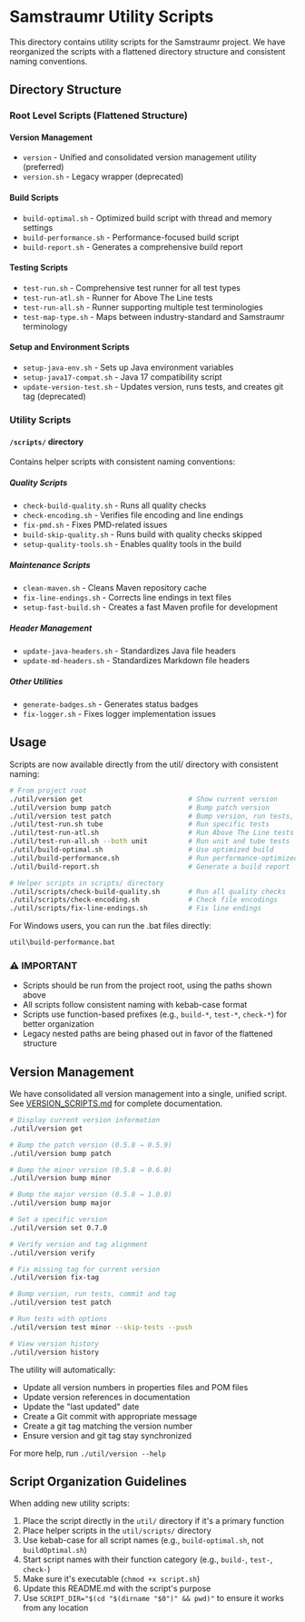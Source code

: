 # Samstraumr Utility Scripts

This directory contains utility scripts for the Samstraumr project. We have reorganized the scripts with a flattened directory structure and consistent naming conventions.

## Directory Structure

### Root Level Scripts (Flattened Structure)

#### Version Management
- `version` - Unified and consolidated version management utility (preferred)
- `version.sh` - Legacy wrapper (deprecated)

#### Build Scripts
- `build-optimal.sh` - Optimized build script with thread and memory settings
- `build-performance.sh` - Performance-focused build script
- `build-report.sh` - Generates a comprehensive build report

#### Testing Scripts
- `test-run.sh` - Comprehensive test runner for all test types
- `test-run-atl.sh` - Runner for Above The Line tests
- `test-run-all.sh` - Runner supporting multiple test terminologies
- `test-map-type.sh` - Maps between industry-standard and Samstraumr terminology

#### Setup and Environment Scripts
- `setup-java-env.sh` - Sets up Java environment variables
- `setup-java17-compat.sh` - Java 17 compatibility script
- `update-version-test.sh` - Updates version, runs tests, and creates git tag (deprecated)

### Utility Scripts

#### `/scripts/` directory
Contains helper scripts with consistent naming conventions:

##### Quality Scripts
- `check-build-quality.sh` - Runs all quality checks
- `check-encoding.sh` - Verifies file encoding and line endings
- `fix-pmd.sh` - Fixes PMD-related issues
- `build-skip-quality.sh` - Runs build with quality checks skipped
- `setup-quality-tools.sh` - Enables quality tools in the build

##### Maintenance Scripts
- `clean-maven.sh` - Cleans Maven repository cache
- `fix-line-endings.sh` - Corrects line endings in text files
- `setup-fast-build.sh` - Creates a fast Maven profile for development

##### Header Management
- `update-java-headers.sh` - Standardizes Java file headers
- `update-md-headers.sh` - Standardizes Markdown file headers

##### Other Utilities
- `generate-badges.sh` - Generates status badges
- `fix-logger.sh` - Fixes logger implementation issues

## Usage

Scripts are now available directly from the util/ directory with consistent naming:

```bash
# From project root
./util/version get                          # Show current version
./util/version bump patch                   # Bump patch version
./util/version test patch                   # Bump version, run tests, and tag
./util/test-run.sh tube                     # Run specific tests
./util/test-run-atl.sh                      # Run Above The Line tests
./util/test-run-all.sh --both unit          # Run unit and tube tests
./util/build-optimal.sh                     # Use optimized build
./util/build-performance.sh                 # Run performance-optimized build
./util/build-report.sh                      # Generate a build report

# Helper scripts in scripts/ directory
./util/scripts/check-build-quality.sh       # Run all quality checks
./util/scripts/check-encoding.sh            # Check file encodings
./util/scripts/fix-line-endings.sh          # Fix line endings
```

For Windows users, you can run the .bat files directly:

```cmd
util\build-performance.bat
```

### ⚠️ IMPORTANT

- Scripts should be run from the project root, using the paths shown above
- All scripts follow consistent naming with kebab-case format
- Scripts use function-based prefixes (e.g., `build-*`, `test-*`, `check-*`) for better organization
- Legacy nested paths are being phased out in favor of the flattened structure

## Version Management

We have consolidated all version management into a single, unified script.
See [VERSION_SCRIPTS.md](VERSION_SCRIPTS.md) for complete documentation.

```bash
# Display current version information
./util/version get

# Bump the patch version (0.5.8 → 0.5.9)
./util/version bump patch

# Bump the minor version (0.5.8 → 0.6.0)
./util/version bump minor

# Bump the major version (0.5.8 → 1.0.0)
./util/version bump major

# Set a specific version
./util/version set 0.7.0

# Verify version and tag alignment
./util/version verify

# Fix missing tag for current version
./util/version fix-tag

# Bump version, run tests, commit and tag
./util/version test patch

# Run tests with options
./util/version test minor --skip-tests --push

# View version history
./util/version history
```

The utility will automatically:
- Update all version numbers in properties files and POM files
- Update version references in documentation
- Update the "last updated" date
- Create a Git commit with appropriate message
- Create a git tag matching the version number
- Ensure version and git tag stay synchronized

For more help, run `./util/version --help`

## Script Organization Guidelines

When adding new utility scripts:

1. Place the script directly in the `util/` directory if it's a primary function
2. Place helper scripts in the `util/scripts/` directory
3. Use kebab-case for all script names (e.g., `build-optimal.sh`, not `buildOptimal.sh`)
4. Start script names with their function category (e.g., `build-`, `test-`, `check-`)
5. Make sure it's executable (`chmod +x script.sh`)
6. Update this README.md with the script's purpose
7. Use `SCRIPT_DIR="$(cd "$(dirname "$0")" && pwd)"` to ensure it works from any location
